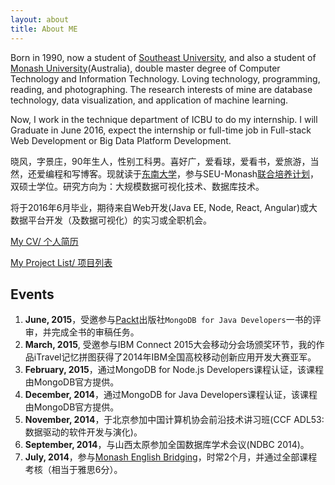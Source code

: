 ```yaml
---
layout: about
title: About ME
---
```


Born in 1990, now a student of [Southeast University](http://www.seu.edu.cn/), and also a student of [Monash University](http://www.monash.edu/)(Australia), double master degree of Computer Technology and Information Technology. Loving technology, programming, reading, and photographing. The research interests of mine are database technology, data visualization, and application of machine learning. 

Now, I work in the technique department of ICBU to do my internship. I will Graduate in June 2016, expect the internship or full-time job in Full-stack Web Development or Big Data Platform Development.

晓风，字景庄，90年生人，性别工科男。喜好广，爱看球，爱看书，爱旅游，当然，还爱编程和写博客。现就读于[东南大学](http://www.seu.edu.cn/)，参与SEU-Monash[联合培养计划](https://www.monash.edu/about/campuses/china)，双硕士学位。研究方向为：大规模数据可视化技术、数据库技术。

将于2016年6月毕业，期待来自Web开发(Java EE, Node, React, Angular)或大数据平台开发（及数据可视化）的实习或全职机会。

[My CV/ 个人简历](/RESUME.html)

[My Project List/ 项目列表](http://wwsun.me/project.html)

## Events

1. **June, 2015**，受邀参与[Packt](https://www.packtpub.com/)出版社`MongoDB for Java Developers`一书的评审，并完成全书的审稿任务。
1. **March, 2015**, 受邀参与IBM Connect 2015大会移动分会场颁奖环节，我的作品iTravel记忆拼图获得了2014年IBM全国高校移动创新应用开发大赛亚军。
2. **February, 2015**，通过MongoDB for Node.js Developers课程认证，该课程由MongoDB官方提供。
3. **December, 2014**，通过MongoDB for Java Developers课程认证，该课程由MongoDB官方提供。
4. **November, 2014**，于北京参加中国计算机协会前沿技术讲习班(CCF ADL53: 数据驱动的软件开发与演化)。
5. **September, 2014**，与山西太原参加全国数据库学术会议(NDBC 2014)。
6. **July, 2014**，参与[Monash English Bridging](http://www.monash.edu/)，时常2个月，并通过全部课程考核（相当于雅思6分）。